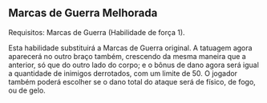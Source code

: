 ## Marcas de Guerra Melhorada

Requisitos: Marcas de Guerra (Habilidade de força 1).

Esta habilidade substituirá a Marcas de Guerra original. A tatuagem agora aparecerá no outro braço também, crescendo da mesma maneira que a anterior, só que do outro lado do corpo; e o bônus de dano agora será igual a quantidade de inimigos derrotados, com um limite de 50. O jogador também poderá escolher se o dano total do ataque será de físico, de fogo, ou de gelo.